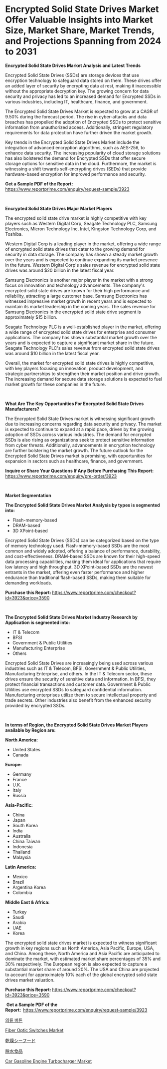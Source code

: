 <p><h1>Encrypted Solid State Drives Market Offer Valuable Insights into Market Size, Market Share, Market Trends, and Projections Spanning from 2024 to 2031</h1></p><p><strong>Encrypted Solid State Drives Market Analysis and Latest Trends</strong></p>
<p><p>Encrypted Solid State Drives (SSDs) are storage devices that use encryption technology to safeguard data stored on them. These drives offer an added layer of security by encrypting data at rest, making it inaccessible without the appropriate decryption key. The growing concern for data security and privacy has led to an increased demand for Encrypted SSDs in various industries, including IT, healthcare, finance, and government.</p><p>The Encrypted Solid State Drives Market is expected to grow at a CAGR of 9.50% during the forecast period. The rise in cyber-attacks and data breaches has propelled the adoption of Encrypted SSDs to protect sensitive information from unauthorized access. Additionally, stringent regulatory requirements for data protection have further driven the market growth.</p><p>Key trends in the Encrypted Solid State Drives Market include the integration of advanced encryption algorithms, such as AES-256, to enhance data security. The increasing popularity of cloud storage solutions has also bolstered the demand for Encrypted SSDs that offer secure storage options for sensitive data in the cloud. Furthermore, the market is witnessing a shift towards self-encrypting drives (SEDs) that provide hardware-based encryption for improved performance and security.</p></p>
<p><strong>Get a Sample PDF of the Report:&nbsp;</strong> <a href="https://www.reportprime.com/enquiry/request-sample/3923">https://www.reportprime.com/enquiry/request-sample/3923</a></p>
<p>&nbsp;</p>
<p><strong>Encrypted Solid State Drives Major Market Players</strong></p>
<p><p>The encrypted solid state drive market is highly competitive with key players such as Western Digital Corp, Seagate Technology PLC, Samsung Electronics, Micron Technology Inc, Intel, Kingston Technology Corp, and Toshiba. </p><p>Western Digital Corp is a leading player in the market, offering a wide range of encrypted solid state drives that cater to the growing demand for security in data storage. The company has shown a steady market growth over the years and is expected to continue expanding its market presence in the future. Western Digital Corp's sales revenue for encrypted solid state drives was around $20 billion in the latest fiscal year.</p><p>Samsung Electronics is another major player in the market with a strong focus on innovation and technology advancements. The company's encrypted solid state drives are known for their high performance and reliability, attracting a large customer base. Samsung Electronics has witnessed impressive market growth in recent years and is expected to maintain its market leadership in the coming years. The sales revenue for Samsung Electronics in the encrypted solid state drive segment is approximately $15 billion.</p><p>Seagate Technology PLC is a well-established player in the market, offering a wide range of encrypted solid state drives for enterprise and consumer applications. The company has shown substantial market growth over the years and is expected to capture a significant market share in the future. Seagate Technology PLC's sales revenue from encrypted solid state drives was around $10 billion in the latest fiscal year.</p><p>Overall, the market for encrypted solid state drives is highly competitive, with key players focusing on innovation, product development, and strategic partnerships to strengthen their market position and drive growth. The increasing demand for secure data storage solutions is expected to fuel market growth for these companies in the future.</p></p>
<p>&nbsp;</p>
<p><strong>What Are The Key Opportunities For Encrypted Solid State Drives Manufacturers?</strong></p>
<p><p>The Encrypted Solid State Drives market is witnessing significant growth due to increasing concerns regarding data security and privacy. The market is expected to continue to expand at a rapid pace, driven by the growing adoption of SSDs across various industries. The demand for encrypted SSDs is also rising as organizations seek to protect sensitive information from cyber threats. Additionally, advancements in encryption technology are further bolstering the market growth. The future outlook for the Encrypted Solid State Drives market is promising, with opportunities for expansion in sectors such as healthcare, finance, and government.</p></p>
<p><strong>Inquire or Share Your Questions If Any Before Purchasing This Report:</strong> <a href="https://www.reportprime.com/enquiry/pre-order/3923">https://www.reportprime.com/enquiry/pre-order/3923</a></p>
<p>&nbsp;</p>
<p><strong>Market Segmentation</strong></p>
<p><strong>The Encrypted Solid State Drives Market Analysis by types is segmented into:</strong></p>
<p><ul><li>Flash-memory-based</li><li>DRAM-based</li><li>3D XPoint-based</li></ul></p>
<p><p>Encrypted Solid State Drives (SSDs) can be categorized based on the type of memory technology used. Flash-memory-based SSDs are the most common and widely adopted, offering a balance of performance, durability, and cost-effectiveness. DRAM-based SSDs are known for their high-speed data processing capabilities, making them ideal for applications that require low latency and high throughput. 3D XPoint-based SSDs are the newest entrants in the market, offering even faster performance and higher endurance than traditional flash-based SSDs, making them suitable for demanding workloads.</p></p>
<p><strong>Purchase this Report:&nbsp;</strong><a href="https://www.reportprime.com/checkout?id=3923&price=3590">https://www.reportprime.com/checkout?id=3923&price=3590</a></p>
<p>&nbsp;</p>
<p><strong>The Encrypted Solid State Drives Market Industry Research by Application is segmented into:</strong></p>
<p><ul><li>IT & Telecom</li><li>BFSI</li><li>Government & Public Utilities</li><li>Manufacturing Enterprise</li><li>Others</li></ul></p>
<p><p>Encrypted Solid State Drives are increasingly being used across various industries such as IT & Telecom, BFSI, Government & Public Utilities, Manufacturing Enterprise, and others. In the IT & Telecom sector, these drives ensure the security of sensitive data and information. In BFSI, they protect financial transactions and customer data. Government & Public Utilities use encrypted SSDs to safeguard confidential information. Manufacturing enterprises utilize them to secure intellectual property and trade secrets. Other industries also benefit from the enhanced security provided by encrypted SSDs.</p></p>
<p>&nbsp;</p>
<p><strong>In terms of Region, the Encrypted Solid State Drives Market Players available by Region are:</strong></p>
<p>
    <p> <strong> North America: </strong>
        <ul>
            <li>United States</li>
            <li>Canada</li>
        </ul>
        </p> 
    <p> <strong> Europe: </strong>
        <ul>
            <li>Germany</li>
            <li>France</li>
            <li>U.K.</li>
            <li>Italy</li>
            <li>Russia</li>
        </ul>
        </p> 
    <p> <strong> Asia-Pacific: </strong>
        <ul>
            <li>China</li>
            <li>Japan</li>
            <li>South Korea</li>
            <li>India</li>
            <li>Australia</li>
            <li>China Taiwan</li>
            <li>Indonesia</li>
            <li>Thailand</li>
            <li>Malaysia</li>
        </ul>
        </p> 
    <p> <strong> Latin America: </strong>
        <ul>
            <li>Mexico</li>
            <li>Brazil</li>
            <li>Argentina Korea</li>
            <li>Colombia</li>
        </ul>
        </p> 
    <p> <strong> Middle East & Africa: </strong>
        <ul>
            <li>Turkey</li>
            <li>Saudi</li>
            <li>Arabia</li>
            <li>UAE</li>
            <li>Korea</li>
        </ul>
    </p>
    </p>
<p><p>The encrypted solid state drives market is expected to witness significant growth in key regions such as North America, Asia Pacific, Europe, USA, and China. Among these, North America and Asia Pacific are anticipated to dominate the market, with estimated market share percentages of 35% and 30% respectively. The European region is also expected to capture a substantial market share of around 20%. The USA and China are projected to account for approximately 10% each of the global encrypted solid state drives market valuation.</p></p>
<p><strong>Purchase this Report: </strong><a href="https://www.reportprime.com/checkout?id=3923&price=3590">https://www.reportprime.com/checkout?id=3923&price=3590</a></p>
<p>&nbsp;<strong>Get a Sample PDF of the Report:&nbsp;&nbsp;</strong><a href="https://www.reportprime.com/enquiry/request-sample/3923">https://www.reportprime.com/enquiry/request-sample/3923</a></p>
<p><strong></strong></p>
<p><p><a href="https://github.com/lzuwsfreyoq70/Market-Research-Report-List-1/blob/main/970161813835.md">의류 버튼</a></p><p><a href="https://github.com/mbisetmhermsr/Market-Research-Report-List-1/blob/main/fiber-optic-switches-market.md">Fiber Optic Switches Market</a></p><p><a href="https://github.com/vtbvgl20191192/Market-Research-Report-List-1/blob/main/118856314807.md">乾燥シーフード</a></p><p><a href="https://github.com/avwofrml53535/Market-Research-Report-List-1/blob/main/937082614806.md">脱水食品</a></p><p><a href="https://issuu.com/reportprime-2/docs/car-gasoline-engine-turbocharger-market-size-2030.">Car Gasoline Engine Turbocharger Market</a></p></p>